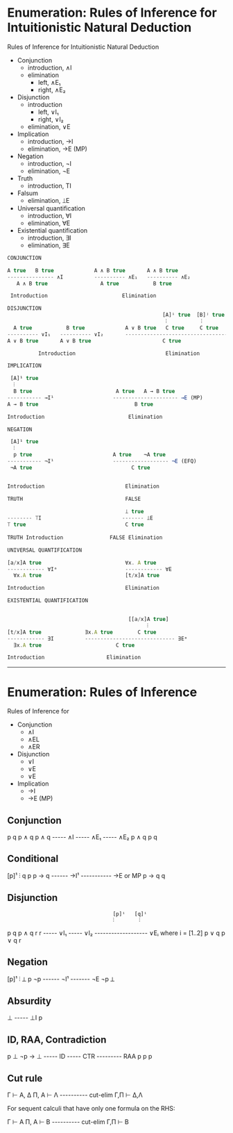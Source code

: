 # Enumeration: Rules of Inference for Intuitionistic Natural Deduction

Rules of Inference for Intuitionistic Natural Deduction

* Conjunction
  - introduction, ∧I
  - elimination
    - left,  ∧E₁
    - right, ∧E₂
* Disjunction
  - introduction
    - left,  ∨I₁
    - right, ∨I₂
  - elimination, ∨E
* Implication
  - introduction, →I
  - elimination, →E (MP)
* Negation
  - introduction, ¬I
  - elimination, ¬E
* Truth
  - introduction, TI
* Falsum
  - elimination, ⟘E
* Universal quantification
  - introduction, ∀I
  - elimination, ∀E
* Existential quantification
  - introduction, ∃I
  - elimination, ∃E



```js
CONJUNCTION

A true   B true             A ∧ B true       A ∧ B true
--------------- ∧I          ---------- ∧E₁   ---------- ∧E₂
   A ∧ B true                 A true           B true

 Introduction                        Elimination
```



```js
DISJUNCTION
                                                  [A]ⁱ true  [B]ʲ true
                                                   ⫶           ⫶
  A true           B true             A ∨ B true   C true     C true
---------- ∨I₁   ---------- ∨I₂       ---------------------------------- ∨Eᵢⱼ
A ∨ B true       A ∨ B true                       C true

          Introduction                             Elimination
```



```js
IMPLICATION

 [A]¹ true
  ⫶
  B true                           A true   A → B true
----------- →I¹                   --------------------- →E (MP)
A → B true                               B true

Introduction                           Elimination
```


```js
NEGATION

 [A]¹ true
  ⫶
  p true                          A true    ¬A true
----------- ¬I¹                   ------------------ ¬E (EFQ)
 ¬A true                                C true


Introduction                          Elimination
```



```js
TRUTH                                 FALSE
                                            
                                      ⟘ true
-------- ⟙I                          ------- ⟘E
⟙ true                                C true
                                     
TRUTH Introduction               FALSE Elimination
```



```js
UNIVERSAL QUANTIFICATION

[a/x]A true                           ∀x. A true
------------ ∀Iᵃ                      ------------ ∀E
  ∀x.A true                           [t/x]A true

Introduction                          Elimination
```



```js
EXISTENTIAL QUANTIFICATION


                                       [[a/x]A true]
                                             ⫶
[t/x]A true              ∃x.A true        C true
------------ ∃I          ----------------------------- ∃Eᵃ
  ∃x.A true                        C true

Introduction                    Elimination
```

------------

# Enumeration: Rules of Inference

Rules of Inference for
* Conjunction
  - ∧I
  - ∧EL
  - ∧ER
* Disjunction
  - ∨I
  - ∨E
  - ∨E
* Implication
  - →I
  - →E (MP)


## Conjunction

p   q             p ∧ q        p ∧ q
----- ∧I          ----- ∧E₁    ----- ∧E₂
p ∧ q               p            q


## Conditional

 [p]¹
  ⫶
  q               p   p → q
------ →I¹       ----------- →E or MP
p → q                 q


## Disjunction

                                      [p]ⁱ   [q]ⁱ
                                      ⫶        ⫶
  p           q               p ∧ q   r       r
----- ∨I₁   ----- ∨I₂         ------------------- ∨Eᵢ where i = [1..2]
p ∨ q       p ∨ q                     r


## Negation

 [p]¹
  ⫶
  ⊥               p  ¬p
------ ¬I¹       ------- ¬E
 ¬p                 ⊥


## Absurdity

  ⊥
----- ⊥I
  p


## ID, RAA, Contradiction

  p            ⊥              ¬p -> ⊥
----- ID     ----- CTR       --------- RAA
  p            p                p


## Cut rule


Γ  ⊢ A, Δ
Π, A ⊢  Λ
---------- cut-elim
Γ,Π ⊢ Δ,Λ


For sequent calculi that have only one formula on the RHS:

Γ ⊢ A
Π, A ⊢ B
---------- cut-elim
Γ,Π ⊢ B
